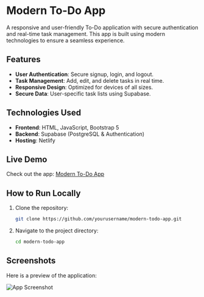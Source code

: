 # Modern To-Do App

A responsive and user-friendly To-Do application with secure authentication and real-time task management. This app is built using modern technologies to ensure a seamless experience.

## Features

- **User Authentication**: Secure signup, login, and logout.
- **Task Management**: Add, edit, and delete tasks in real time.
- **Responsive Design**: Optimized for devices of all sizes.
- **Secure Data**: User-specific task lists using Supabase.

## Technologies Used

- **Frontend**: HTML, JavaScript, Bootstrap 5
- **Backend**: Supabase (PostgreSQL & Authentication)
- **Hosting**: Netlify

## Live Demo

Check out the app: [Modern To-Do App](https://shimmering-cascaron-180d19.netlify.app/)

## How to Run Locally

1. Clone the repository:
   ```bash
   git clone https://github.com/yourusername/modern-todo-app.git

2. Navigate to the project directory:
    ```bash
    cd modern-todo-app

## Screenshots

Here is a preview of the application:

![App Screenshot](demo.png)
